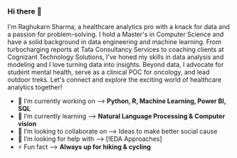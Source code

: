 ### Hi there 👋

I'm Raghukarn Sharma, a healthcare analytics pro with a knack for data and a passion for problem-solving. I hold a Master's in Computer Science and have a solid background in data engineering and machine learning. From turbocharging reports at Tata Consultancy Services to coaching clients at Cognizant Technology Solutions, I've honed my skills in data analysis and modeling and I love turning data into insights.
Beyond data, I advocate for student mental health, serve as a clinical POC for oncology, and lead outdoor treks. Let's connect and explore the exciting world of healthcare analytics together!
 
 - 🔭 I’m currently working on -->  **Python, R, Machine Learning, Power BI, SQL**
- 🌱 I’m currently learning -->  **Natural Language Processing & Computer vision**
- 👯 I’m looking to collaborate on -->  Ideas to make better social cause 
- 🤔 I’m looking for help with -->  [!EDA Approaches]
- ⚡ Fun fact --> **Always up for hiking & cycling**
